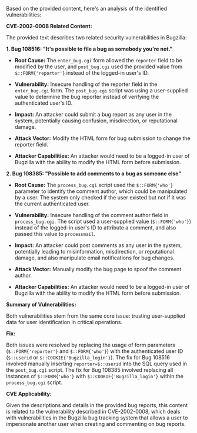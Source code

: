 Based on the provided content, here's an analysis of the identified vulnerabilities:

**CVE-2002-0008 Related Content:**

The provided text describes two related security vulnerabilities in Bugzilla:

**1.  Bug 108516:  "It's possible to file a bug as somebody you're not."**

*   **Root Cause:** The `enter_bug.cgi` form allowed the `reporter` field to be modified by the user, and `post_bug.cgi` used the provided value from `$::FORM{'reporter'}` instead of the logged-in user's ID.

*   **Vulnerability:** Insecure handling of the reporter field in the `enter_bug.cgi` form. The `post_bug.cgi` script was using a user-supplied value to determine the bug reporter instead of verifying the authenticated user's ID.

*   **Impact:** An attacker could submit a bug report as any user in the system, potentially causing confusion, misdirection, or reputational damage.

*   **Attack Vector:** Modify the HTML form for bug submission to change the reporter field.

*   **Attacker Capabilities:** An attacker would need to be a logged-in user of Bugzilla with the ability to modify the HTML form before submission.

**2. Bug 108385:  "Possible to add comments to a bug as someone else"**

*   **Root Cause:** The `process_bug.cgi` script used the `$::FORM{'who'}` parameter to identify the comment author, which could be manipulated by a user. The system only checked if the user existed but not if it was the current authenticated user.

*   **Vulnerability:** Insecure handling of the comment author field in `process_bug.cgi`. The script used a user-supplied value (`$::FORM{'who'}`) instead of the logged-in user's ID to attribute a comment, and also passed this value to `processmail`.

*   **Impact:** An attacker could post comments as any user in the system, potentially leading to misinformation, misdirection, or reputational damage, and also manipulate email notifications for bug changes.

*   **Attack Vector:** Manually modify the bug page to spoof the comment author.

*   **Attacker Capabilities:** An attacker would need to be a logged-in user of Bugzilla with the ability to modify the HTML form before submission.

**Summary of Vulnerabilities:**

Both vulnerabilities stem from the same core issue: trusting user-supplied data for user identification in critical operations.

**Fix:**

Both issues were resolved by replacing the usage of form parameters (`$::FORM{'reporter'}` and `$::FORM{'who'}`) with the authenticated user ID (`$::userid` or `$::COOKIE{'Bugzilla_login'}`). The fix for Bug 108516 involved manually inserting `reporter=$::userid` into the SQL query used in the `post_bug.cgi` script. The fix for Bug 108385 involved replacing all instances of `$::FORM{'who'}` with `$::COOKIE{'Bugzilla_login'}` within the `process_bug.cgi` script.

**CVE Applicability:**

Given the descriptions and details in the provided bug reports, this content is related to the vulnerability described in CVE-2002-0008, which deals with vulnerabilities in the Bugzilla bug tracking system that allows a user to impersonate another user when creating and commenting on bug reports.